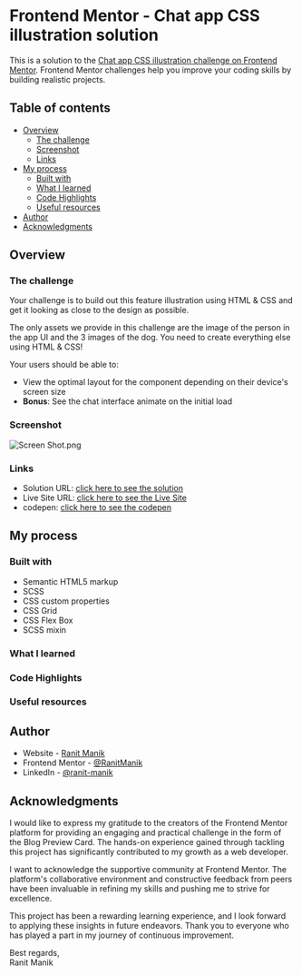 # Frontend Mentor - Chat app CSS illustration solution

This is a solution to
the [Chat app CSS illustration challenge on Frontend Mentor](https://www.frontendmentor.io/challenges/chat-app-css-illustration-O5auMkFqY).
Frontend Mentor challenges help you improve your coding skills by building realistic projects.

## Table of contents

- [Overview](#overview)
    - [The challenge](#the-challenge)
    - [Screenshot](#screenshot)
    - [Links](#links)
- [My process](#my-process)
    - [Built with](#built-with)
    - [What I learned](#what-i-learned)
    - [Code Highlights](#code-highlights)
    - [Useful resources](#Useful-resources)
- [Author](#author)
- [Acknowledgments](#acknowledgments)

## Overview

### The challenge

Your challenge is to build out this feature illustration using HTML & CSS and get it looking as close to the design as
possible.

The only assets we provide in this challenge are the image of the person in the app UI and the 3 images of the dog. You
need to create everything else using HTML & CSS!

Your users should be able to:

- View the optimal layout for the component depending on their device's screen size
- **Bonus**: See the chat interface animate on the initial load

### Screenshot

![Screen Shot.png](Screen%20Shot.png)

### Links

- Solution
  URL: [click here to see the solution](https://www.frontendmentor.io/solutions/3columnpreviewcardcomponent-using-scss-Z0uuT6D8bS)
- Live Site
  URL: [click here to see the Live Site](https://ranitmanik.github.io/frontendmentor-challenges/FrontendMentor09%E2%80%943-column-preview-card-component/index.html)
- codepen: [click here to see the codepen](https://codepen.io/RANIT-MANIK/pen/rNRWYbM)

## My process

### Built with

- Semantic HTML5 markup
- SCSS
- CSS custom properties
- CSS Grid
- CSS Flex Box
- SCSS mixin

### What I learned

### Code Highlights

### Useful resources

## Author

- Website - [Ranit Manik](https://ranitmanik.github.io/Portfolio-1.0)
- Frontend Mentor - [@RanitManik](https://www.frontendmentor.io/profile/RanitManik)
- LinkedIn - [@ranit-manik](https://www.linkedin.com/in/ranit-manik/)

## Acknowledgments

I would like to express my gratitude to the creators of the Frontend Mentor platform for providing an engaging and
practical challenge in the form of the Blog Preview Card. The hands-on experience gained through tackling this project
has significantly contributed to my growth as a web developer.

I want to acknowledge the supportive community at Frontend Mentor. The platform's collaborative environment and
constructive feedback from peers have been invaluable in refining my skills and pushing me to strive for excellence.

This project has been a rewarding learning experience, and I look forward to applying these insights in future
endeavors. Thank you to everyone who has played a part in my journey of continuous improvement.

Best regards,<br>
Ranit Manik
